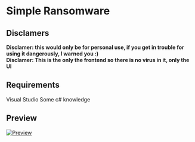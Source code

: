 # Simple Ransomware 


## Disclamers

**Disclamer: this would only be for personal use, if you get in trouble for using it dangerously, I warned you :)**
<br>
**Disclamer: This is the only the frontend so there is no virus in it, only the UI**




## Requirements

Visual Studio
Some c# knowledge




## Preview
[![Preview](https://i.postimg.cc/KYcBqgkp/Capture.png)](https://postimg.cc/9DSDz0By)



